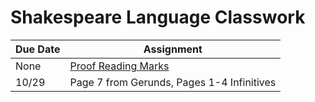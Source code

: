 # Shakespeare Language Classwork

| Due Date | Assignment |
|----------|------------|
|None | [Proof Reading Marks](lang/ProofreadingMarks.pdf) |
|10/29|Page 7 from Gerunds, Pages 1-4 Infinitives|  

